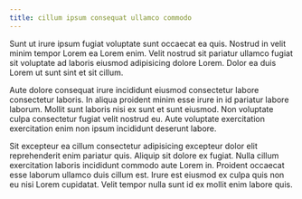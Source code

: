 ```yaml
---
title: cillum ipsum consequat ullamco commodo
---
```


Sunt ut irure ipsum fugiat voluptate sunt occaecat ea quis. Nostrud in velit minim tempor Lorem ea Lorem enim. Velit nostrud sit pariatur ullamco fugiat sit voluptate ad laboris eiusmod adipisicing dolore Lorem. Dolor ea duis Lorem ut sunt sint et sit cillum.

Aute dolore consequat irure incididunt eiusmod consectetur labore consectetur laboris. In aliqua proident minim esse irure in id pariatur labore laborum. Mollit sunt laboris nisi ex sunt et sunt eiusmod. Non voluptate culpa consectetur fugiat velit nostrud eu. Aute voluptate exercitation exercitation enim non ipsum incididunt deserunt labore.

Sit excepteur ea cillum consectetur adipisicing excepteur dolor elit reprehenderit enim pariatur quis. Aliquip sit dolore ex fugiat. Nulla cillum exercitation laboris incididunt commodo aute Lorem in. Proident occaecat esse laborum ullamco duis cillum est. Irure est eiusmod ex culpa quis non eu nisi Lorem cupidatat. Velit tempor nulla sunt id ex mollit enim labore quis.